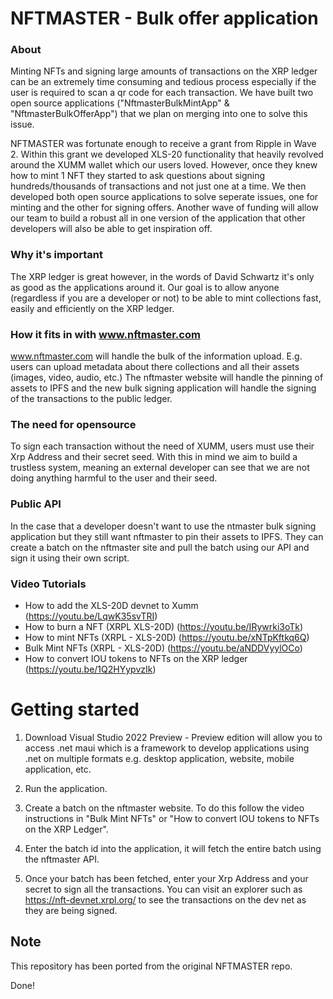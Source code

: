 # NFTMASTER - Bulk offer application

### About
Minting NFTs and signing large amounts of transactions on the XRP ledger can be an extremely time consuming and tedious process especially if the user is required to scan a qr code for each transaction. We have built two open source applications ("NftmasterBulkMintApp" & "NftmasterBulkOfferApp") that we plan on merging into one to solve this issue.  

NFTMASTER was fortunate enough to receive a grant from Ripple in Wave 2. Within this grant we developed XLS-20 functionality that heavily revolved around the XUMM wallet which our users loved. However, once they knew how to mint 1 NFT they started to ask questions about signing hundreds/thousands of transactions and not just one at a time. We then developed both open source applications to solve seperate issues, one for minting and the other for signing offers.  Another wave of funding will allow our team to build a robust all in one version of the application that other developers will also be able to get inspiration off.

### Why it's important 
The XRP ledger is great however, in the words of David Schwartz it's only as good as the applications around it. Our goal is to allow anyone (regardless if you are a developer or not) to be able to mint collections fast, easily and efficiently on the XRP ledger.

### How it fits in with www.nftmaster.com
www.nftmaster.com will handle the bulk of the information upload. E.g. users can upload metadata about there collections and all their assets (images, video, audio, etc.) The nftmaster website will handle the pinning of assets to IPFS and the new bulk signing application will handle the signing of the transactions to the public ledger.

### The need for opensource
To sign each transaction without the need of XUMM, users must use their Xrp Address and their secret seed. With this in mind we aim to build a trustless system, meaning an external developer can see that we are not doing anything harmful to the user and their seed. 

### Public API 
In the case that a developer doesn't want to use the ntmaster bulk signing application but they still want nftmaster to pin their assets to IPFS. They can create a batch on the nftmaster site and pull the batch using our API and sign it using their own script.

### Video Tutorials 
* How to add the XLS-20D devnet to Xumm (https://youtu.be/LqwK35svTRI)
* How to burn a NFT (XRPL XLS-20D) (https://youtu.be/IRywrki3oTk)
* How to mint NFTs (XRPL - XLS-20D) (https://youtu.be/xNTpKftkq6Q)
* Bulk Mint NFTs (XRPL - XLS-20D) (https://youtu.be/aNDDVyylOCo)
* How to convert IOU tokens to NFTs on the XRP ledger (https://youtu.be/1Q2HYypvzIk)

# Getting started
1. Download Visual Studio 2022 Preview - Preview edition will allow you to access .net maui which is a framework to develop applications using .net on multiple formats e.g. desktop application, website, mobile application, etc.

2. Run the application.

3. Create a batch on the nftmaster website. To do this follow the video instructions in "Bulk Mint NFTs" or "How to convert IOU tokens to NFTs on the XRP Ledger".

4. Enter the batch id into the application, it will fetch the entire batch using the nftmaster API.

5. Once your batch has been fetched, enter your Xrp Address and your secret to sign all the transactions. You can visit an explorer such as https://nft-devnet.xrpl.org/ to see the transactions on the dev net as they are being signed.

## Note
This repository has been ported from the original NFTMASTER repo.

Done!
